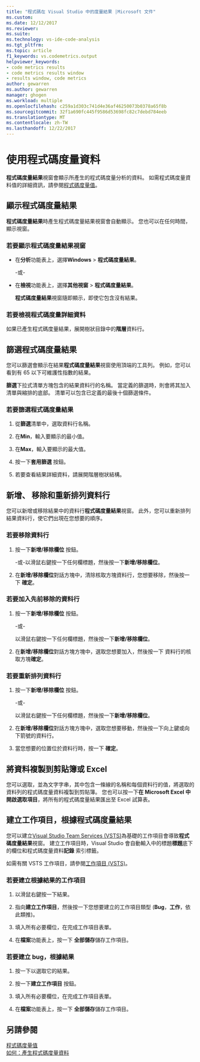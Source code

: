 ```yaml
---
title: "程式碼在 Visual Studio 中的度量結果 |Microsoft 文件"
ms.custom: 
ms.date: 12/12/2017
ms.reviewer: 
ms.suite: 
ms.technology: vs-ide-code-analysis
ms.tgt_pltfrm: 
ms.topic: article
f1_keywords: vs.codemetrics.output
helpviewer_keywords:
- code metrics results
- code metrics results window
- results window, code metrics
author: gewarren
ms.author: gewarren
manager: ghogen
ms.workload: multiple
ms.openlocfilehash: c259a1d303c741d4e36af46250073b0378a65f8b
ms.sourcegitcommit: 32f1a690fc445f9586d53698fc82c7debd784eeb
ms.translationtype: MT
ms.contentlocale: zh-TW
ms.lasthandoff: 12/22/2017
---
```

# <a name="working-with-code-metrics-data"></a>使用程式碼度量資料

**程式碼度量結果**視窗會顯示所產生的程式碼度量分析的資料。 如需程式碼度量資料值的詳細資訊，請參閱[程式碼度量值](../code-quality/code-metrics-values.md)。

## <a name="displaying-code-metrics-results"></a>顯示程式碼度量結果

**程式碼度量結果**時產生程式碼度量結果視窗會自動顯示。 您也可以在任何時間，顯示視窗。

### <a name="to-display-the-code-metrics-results-window"></a>若要顯示程式碼度量結果視窗

- 在**分析**功能表上，選擇**Windows** > **程式碼度量結果**。

   \-或-

- 在**檢視**功能表上，選擇**其他視窗** > **程式碼度量結果**。

   **程式碼度量結果**視窗隨即顯示，即使它包含沒有結果。

### <a name="to-view-code-metrics-details"></a>若要檢視程式碼度量詳細資料

如果已產生程式碼度量結果，展開樹狀目錄中的**階層**資料行。

## <a name="filtering-code-metrics-results"></a>篩選程式碼度量結果

您可以篩選會顯示在結果**程式碼度量結果**視窗使用頂端的工具列。 例如，您可以看到有 65 以下可維護性指數的結果。

**篩選**下拉式清單方塊包含的結果資料行的名稱。 當定義的篩選時，則會將其加入清單與縮排的底部。 清單可以包含已定義的最後十個篩選條件。

### <a name="to-filter-the-code-metrics-results"></a>若要篩選程式碼度量結果

1.  從**篩選**清單中，選取資料行名稱。

2.  在**Min**，輸入要顯示的最小值。

3.  在**Max**，輸入要顯示的最大值。

4.  按一下**套用篩選** 按鈕。

5.  若要查看結果詳細資料，請展開階層樹狀結構。

## <a name="adding-removing-and-rearranging-data-columns"></a>新增、 移除和重新排列資料行

您可以新增或移除結果中的資料行**程式碼度量結果**視窗。 此外，您可以重新排列結果資料行，使它們出現在您想要的順序。

### <a name="to-remove-a-column"></a>若要移除資料行

1. 按一下**新增/移除欄位** 按鈕。

     \-或-以滑鼠右鍵按一下任何欄標題，然後按一下**新增/移除欄位**。

1. 在**新增/移除欄位**對話方塊中，清除核取方塊資料行，您想要移除，然後按一下 **確定**。

### <a name="to-add-a-previously-removed-column"></a>若要加入先前移除的資料行

1. 按一下**新增/移除欄位** 按鈕。

     \-或-

     以滑鼠右鍵按一下任何欄標題，然後按一下**新增/移除欄位**。

1. 在**新增/移除欄位**對話方塊方塊中，選取您想要加入，然後按一下 資料行的核取方塊**確定**。

### <a name="to-rearrange-columns"></a>若要重新排列資料行

1. 按一下**新增/移除欄位** 按鈕。

     \-或-

     以滑鼠右鍵按一下任何欄標題，然後按一下**新增/移除欄位**。

1. 在**新增/移除欄位**對話方塊方塊中，選取您想要移動，然後按一下向上鍵或向下箭號的資料行。

1. 當您想要的位置位於資料行時，按一下 **確定**。

## <a name="copying-data-to-the-clipboard-or-excel"></a>將資料複製到剪貼簿或 Excel

您可以選取，並為文字字串，其中包含一條線的名稱和每個資料行的值，將選取的資料列的程式碼度量資料複製到剪貼簿。 您也可以按一下**在 Microsoft Excel 中開啟選取項目**，將所有的程式碼度量結果匯出至 Excel 試算表。

## <a name="creating-a-work-item-based-on-code-metric-results"></a>建立工作項目，根據程式碼度量結果

您可以建立[Visual Studio Team Services (VSTS)](/vsts/index)為基礎的工作項目會導致**程式碼度量結果**視窗。 建立工作項目時，Visual Studio 會自動輸入中的標題**標題**底下的欄位和程式碼度量資料**記錄** 索引標籤。

如需有關 VSTS 工作項目，請參閱[工作項目 (VSTS)](/vsts/work/work-items/index)。

### <a name="to-create-a-work-item-based-on-a-result"></a>若要建立根據結果的工作項目

1.  以滑鼠右鍵按一下結果。

2.  指向**建立工作項目**，然後按一下您想要建立的工作項目類型 (**Bug**，**工作**，依此類推)。

3.  填入所有必要欄位，在完成工作項目表單。

4.  在**檔案**功能表上，按一下 **全部儲存**儲存工作項目。

### <a name="to-create-a-bug-based-on-a-result"></a>若要建立 bug，根據結果

1.  按一下以選取它的結果。

2.  按一下**建立工作項目** 按鈕。

3.  填入所有必要欄位，在完成工作項目表單。

4.  在**檔案**功能表上，按一下 **全部儲存**儲存工作項目。

## <a name="see-also"></a>另請參閱

[程式碼度量值](../code-quality/code-metrics-values.md)  
[如何：產生程式碼度量資料](../code-quality/how-to-generate-code-metrics-data.md)